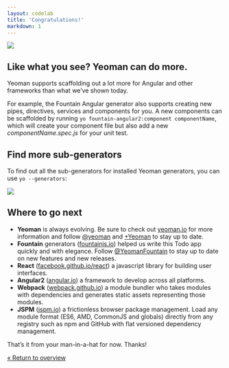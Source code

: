 ```yaml
---
layout: codelab
title: 'Congratulations!'
markdown: 1
---
```


<div class="mast-holder">
  <img src="/assets/img/yeoman-003.png">
</div>

## Like what you see? Yeoman can do more.

Yeoman supports scaffolding out a lot more for Angular and other frameworks than what we’ve shown today.

For example, the Fountain Angular generator also supports creating new pipes, directives, services and components for you. A new components can be scaffolded by running `yo fountain-angular2:component componentName`, which will create your component file but also add a new *componentName.spec.js* for your unit test.

<div class="note tip">

  <h2>Find more sub-generators</h2>

  <p>To find out all the sub-generators for installed Yeoman generators, you can use <code>yo --generators</code>:</p>

  <img src="/assets/img/codelab/09_list_sub-generators.png">

</div>

## Where to go next

* **Yeoman** is always evolving. Be sure to check out [yeoman.io](http://yeoman.io) for more information and follow [@yeoman](https://twitter.com/yeoman) and [+Yeoman](https://plus.google.com/101063139999404044459/posts) to stay up to date.
* **Fountain** generators ([fountainjs.io](http://fountainjs.io)) helped us write this Todo app quickly and with elegance. Follow [@YeomanFountain](https://twitter.com/yeomanfountain) to stay up to date on new features and new releases.
* **React** ([facebook.github.io/react](https://facebook.github.io/react/)) a javascript library for building user interfaces.
* **Angular2** ([angular.io](https://angular.io/)) a framework to develop across all platforms.
* **Webpack** ([webpack.github.io](https://webpack.github.io/)) a module bundler who takes modules with dependencies and generates static assets representing those modules.
* **JSPM** ([jspm.io](http://jspm.io/)) a frictionless browser package management. Load any module format (ES6, AMD, CommonJS and globals) directly from any registry such as npm and GitHub with flat versioned dependency management.

That’s it from your man-in-a-hat for now. Thanks!

<p class="codelab-paging">
  <a href="index.html#toc">&laquo; Return to overview</a>
</p>
